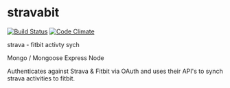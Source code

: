 stravabit
=========

[![Build Status](https://travis-ci.org/jwickard/stravabit.svg)](https://travis-ci.org/jwickard/stravabit) [![Code Climate](https://codeclimate.com/github/jwickard/stravabit/badges/gpa.svg)](https://codeclimate.com/github/jwickard/stravabit)

strava - fitbit activty sych

Mongo / Mongoose
Express
Node

Authenticates against Strava & Fitbit via OAuth and uses their API's to synch strava activities to fitbit.
